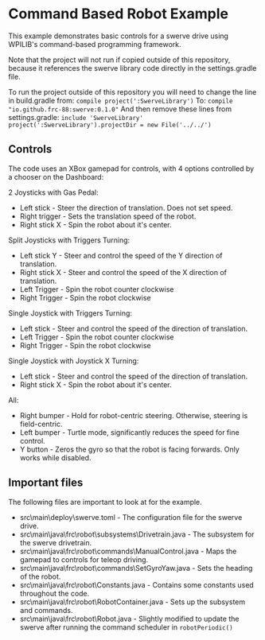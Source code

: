 # Command Based Robot Example

This example demonstrates basic controls for a swerve drive using WPILIB's command-based
programming framework.

Note that the project will not run if copied outside of this repository, because it references the
swerve library code directly in the settings.gradle file.

To run the project outside of this repository you will need to change the line in build.gradle from:
`compile project(':SwerveLibrary')`
To:
`compile "io.github.frc-88:swerve:0.1.0"`
And then remove these lines from settings.gradle:
`include 'SwerveLibrary'`
`project(':SwerveLibrary').projectDir = new File('../../')`

## Controls

The code uses an XBox gamepad for controls, with 4 options controlled by a chooser on the Dashboard:

2 Joysticks with Gas Pedal:
 * Left stick - Steer the direction of translation. Does not set speed.
 * Right trigger - Sets the translation speed of the robot.
 * Right stick X - Spin the robot about it's center.

Split Joysticks with Triggers Turning:
 * Left stick Y - Steer and control the speed of the Y direction of translation.
 * Right stick X - Steer and control the speed of the X direction of translation.
 * Left Trigger - Spin the robot counter clockwise
 * Right Trigger - Spin the robot clockwise

Single Joystick with Triggers Turning:
 * Left stick - Steer and control the speed of the direction of translation.
 * Left Trigger - Spin the robot counter clockwise
 * Right Trigger - Spin the robot clockwise

Single Joystick with Joystick X Turning:
 * Left stick - Steer and control the speed of the direction of translation.
 * Right stick X - Spin the robot about it's center.

All:
 * Right bumper - Hold for robot-centric steering. Otherwise, steering is field-centric.
 * Left bumper - Turtle mode, significantly reduces the speed for fine control.
 * Y button - Zeros the gyro so that the robot is facing forwards. Only works while disabled.

## Important files

The following files are important to look at for the example.

* src\main\deploy\swerve.toml - The configuration file for the swerve drive.
* src\main\java\frc\robot\subsystems\Drivetrain.java - The subsystem for the swerve drivetrain.
* src\main\java\frc\robot\commands\ManualControl.java - Maps the gamepad to controls for teleop driving.
* src\main\java\frc\robot\commands\SetGyroYaw.java - Sets the heading of the robot.
* src\main\java\frc\robot\Constants.java - Contains some constants used throughout the code.
* src\main\java\frc\robot\RobotContainer.java - Sets up the subsystem and commands.
* src\main\java\frc\robot\Robot.java - Slightly modified to update the swerve after running the command scheduler in `robotPeriodic()`
